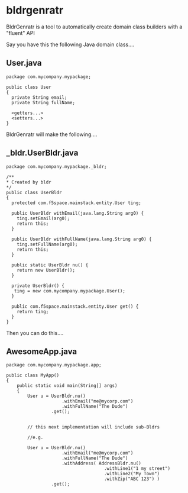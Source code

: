 bldrgenratr
===========

BldrGenratr is a tool to automatically create domain class builders with a "fluent" API

Say you have this the following Java domain class....

User.java
---------

    package com.mycompany.mypackage;
    
    public class User
    {
      private String email;
      private String fullName;
      
      <getters...>
      <setters...>
    }
    

BldrGenratr will make the following....

_bldr.UserBldr.java
-------------------

    package com.mycompany.mypackage._bldr;
    
    /**
    * Created by bldr
    */
    public class UserBldr
    {
      protected com.f5space.mainstack.entity.User ting;
	   
      public UserBldr withEmail(java.lang.String arg0) { 
        ting.setEmail(arg0); 
        return this; 
      }
		
      public UserBldr withFullName(java.lang.String arg0) { 
        ting.setFullName(arg0); 
        return this; 
      }
    	  	
      public static UserBldr nu() {
        return new UserBldr();
      }
    	
      private UserBldr() {
       ting = new com.mycompany.mypackage.User();
      }
    	
      public com.f5space.mainstack.entity.User get() {
        return ting;
      }
    }
    
Then you can do this....

AwesomeApp.java
---------------

    package com.mycompany.mypackage.app;
    
    public class MyApp()
    {
        public static void main(String[] args)
        {
            User u = UserBldr.nu()
                         .withEmail("me@mycorp.com")
                         .withFullName("The Dude")
                     .get();
            
            
            // this next implementation will include sub-Bldrs
            
            //e.g.
            
            User u = UserBldr.nu()
                         .withEmail("me@mycorp.com")
                         .withFullName("The Dude")
                         .withAddress( AddressBldr.nu()
                                         .withLine1("1 my street")
                                         .withLine2("My Town")
                                         .withZip("ABC 123") )
                     .get();
            
            
 

